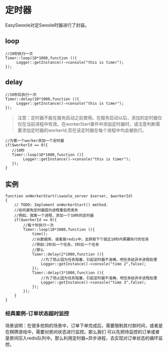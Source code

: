 # 定时器
EasySwoole对定Swoole时器进行了封装。
## loop
```
//10秒执行一次
Timer::loop(10*1000,function (){
     Logger::getInstance()->console("this is timer");
});
```
## delay
```
//10秒后执行一次
Timer::delay(10*1000,function (){
     Logger::getInstance()->console("this is timer");
});
```
> 注意：定时器不能在服务启动之前使用。在服务启动以后，添加的定时器仅仅在当前进程中有效。在workerStart事件中添加定时器时，请注意判断需要添加定时器的workerId,否在该定时器在每个进程中均会被执行。


```
//为第一个worker添加一个定时器
if($workerId == 0){
   //10秒
   Timer::loop(10*1000,function (){
        Logger::getInstance()->console("this is timer");
   });
}
```
## 实例
```
function onWorkerStart(\swoole_server $server, $workerId)
{
    // TODO: Implement onWorkerStart() method.
    //如何避免定时器因为进程重启而丢失
    //例如，我第一个进程，添加一个10秒的定时器
    if($workerId == 0){
        //每十秒执行一次
        Timer::loop(10*1000,function (){
            time();
            //从数据库，或者是redis中，去获取下个就近10秒内需要执行的任务
            //例如:2秒后一个任务，3秒后一个任务
            //那么
            Timer::delay(2*1000,function (){
                //为了防止因为任务阻塞，引起定时器不准确，吧任务给异步进程处理
                Logger::getInstance()->console("time 2",false);
            });
            Timer::delay(3*1000,function (){
                //为了防止因为任务阻塞，引起定时器不准确，吧任务给异步进程处理
                Logger::getInstance()->console("time 3",false);
            });
        });
    }
}
```

### 经典案例-订单状态超时监控
场景说明：在很多抢购的场景中，订单下单完成后，需要限制其付款时间，或者是在棋牌游戏中，需要对房间状态进行监控。那么我们
可以先把待监控的订单或者是房间压入redis队列中。那么利用定时器+异步进程，去实现对订单状态的循环监控。



<script>
    var _hmt = _hmt || [];
    (function() {
        var hm = document.createElement("script");
        hm.src = "https://hm.baidu.com/hm.js?4c8d895ff3b25bddb6fa4185c8651cc3";
        var s = document.getElementsByTagName("script")[0];
        s.parentNode.insertBefore(hm, s);
    })();
</script>
<script>
(function(){
    var bp = document.createElement('script');
    var curProtocol = window.location.protocol.split(':')[0];
    if (curProtocol === 'https') {
        bp.src = 'https://zz.bdstatic.com/linksubmit/push.js';        
    }
    else {
        bp.src = 'http://push.zhanzhang.baidu.com/push.js';
    }
    var s = document.getElementsByTagName("script")[0];
    s.parentNode.insertBefore(bp, s);
})();
</script>
